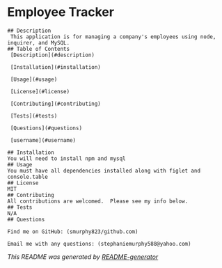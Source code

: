 # Employee Tracker
    ## Description
     This application is for managing a company's employees using node, inquirer, and MySQL.
    ## Table of Contents
     [Description](#description)

     [Installation](#installation)

     [Usage](#usage)

     [License](#license)

     [Contributing](#contributing)

     [Tests](#tests)

     [Questions](#questions)

     [username](#username)

    ## Installation
    You will need to install npm and mysql  
    ## Usage
    You must have all dependencies installed along with figlet and console.table
    ## License
    MIT
    ## Contributing
    All contributions are welcomed.  Please see my info below.
    ## Tests
    N/A
    ## Questions
   
    Find me on GitHub: (smurphy823/github.com)

    Email me with any questions: (stephaniemurphy588@yahoo.com)

   _This README was generated by [README-generator](https://github.com/smurphy823/README-generator)_
    